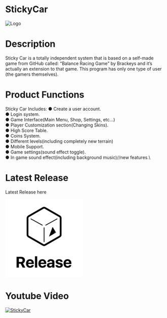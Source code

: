 # StickyCar
![Logo](https://raw.githubusercontent.com/sagiweizmann/StickyCar/master/logo.png)
# Description 

Sticky Car is a totally independent system that is based on a self-made game from GitHub called: “Balance Racing Game” by Brackeys and it’s actually an extension to that game. This program has only one type of user (the gamers themselves).
# Product Functions

Sticky Car Includes:
●	Create a user account.\
●	Login system.\
●	Game Interface(Main Menu, Shop, Settings, etc…)\
●	Player Customization section(Changing Skins).\
●	High Score Table.\
●	Coins System.\
●	Different levels(including completely new terrain)\
●	Mobile Support.\
●	Game settings(sound effect toggle).\
●	In game sound effect(including background music)//new features.\

# Latest Release

Latest Release here 

[![Download Now](https://raw.githubusercontent.com/sagiweizmann/StickyCar/master/release.png)](https://github.com/sagiweizmann/StickyCar/releases/tag/1.0.0 "Download Now")



# Youtube Video
[![StickyCar](https://i.imgur.com/BHLRd9m.png)](https://www.youtube.com/watch?v=IewCNloCyik "StickyCar")

